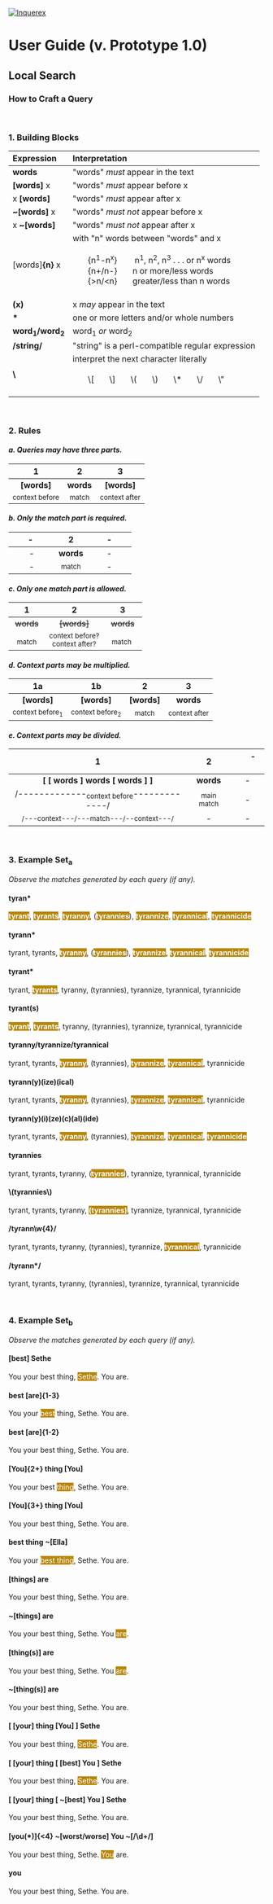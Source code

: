 [![Inquerex](https://www.inquerex.com/images/inquerex100px.png "Inquerex")](http://www.inquerex.com "Inquerex")
# User Guide (v. Prototype 1.0)

## Local Search
### How to Craft a Query

<br>

### 1. Building Blocks

| Expression | Interpretation |
| :------------ | :------------ |
| **words**   | "words" *must* appear in the text |
| **[words]** x | "words" *must* appear before x |
| x **[words]** | "words" *must* appear after x |
| **~[words]** x | "words" *must not* appear before x |
| x **~[words]** | "words" *must not* appear after x |
| [words]**{n}** x | with "n" words between "words" and x  <br><br> &nbsp;&nbsp;&nbsp;&nbsp;&nbsp;&nbsp; {n<sup>1</sup>-n<sup>x</sup>} &nbsp;&nbsp;&nbsp;&nbsp;&nbsp;&nbsp; n<sup>1</sup>, n<sup>2</sup>, n<sup>3</sup> . . . or n<sup>x</sup> words <br> &nbsp;&nbsp;&nbsp;&nbsp;&nbsp;&nbsp; {n+/n-} &nbsp;&nbsp;&nbsp;&nbsp;&nbsp; n or more/less words <br> &nbsp;&nbsp;&nbsp;&nbsp;&nbsp;&nbsp; {>n/\<n} &nbsp;&nbsp;&nbsp;&nbsp;&nbsp; greater/less than n words <br> &nbsp; |
| **(x)**  | x *may* appear in the text  |
| **\***  | one or more letters and/or whole numbers  |
| **word<sub>1</sub>/word<sub>2</sub>**  | word<sub>1</sub> *or* word<sub>2</sub>  |
| **/string/** | "string" is a perl-compatible regular expression  |
| **\\**  | interpret the next character literally <br><br> &nbsp;&nbsp;&nbsp;&nbsp;&nbsp;&nbsp;  \\[ &nbsp;&nbsp;&nbsp;&nbsp;&nbsp; \\] &nbsp;&nbsp;&nbsp;&nbsp;&nbsp; \\( &nbsp;&nbsp;&nbsp;&nbsp;&nbsp; \\) &nbsp;&nbsp;&nbsp;&nbsp;&nbsp; \\\* &nbsp;&nbsp;&nbsp;&nbsp;&nbsp; \\/ &nbsp;&nbsp;&nbsp;&nbsp;&nbsp; \\"  <br> &nbsp; |

<br>

### 2. Rules

#### *a. Queries may have three parts.*

| 1  | 2  | 3  |
| :------------: | :------------: | :------------: |
| **[words]**  | **words**  | **[words]**  |
| <sub>context before</sub> | <sub>match</sub>  | <sub>context after</sub> |


#### *b. Only the match part is required.*

| &nbsp;&nbsp;&nbsp;&nbsp;&nbsp;&nbsp;&nbsp;-&nbsp;&nbsp;&nbsp;&nbsp;&nbsp;&nbsp;&nbsp;&nbsp;  | 2  | &nbsp;&nbsp;&nbsp;&nbsp;&nbsp;&nbsp;&nbsp;-&nbsp;&nbsp;&nbsp;&nbsp;&nbsp;&nbsp;&nbsp; |
| :------------: | :------------: | :------------: |
| - | **words**  | - |
| - | <sub>match</sub>  | - |

#### *c. Only one match part is allowed.*

| 1  | 2  | 3  |
| :------------: | :------------: | :------------: |
| ~~words~~  | ~~[words]~~ | ~~words~~  |
| &nbsp;&nbsp;<sub>match</sub>&nbsp;&nbsp; | <sub>context before?</sub><br><sub>context after?</sub>  | &nbsp;&nbsp;<sub>match</sub> &nbsp;&nbsp; |

#### *d. Context parts may be multiplied.*

| 1a  | 1b  | 2 | 3 |
| :------------: | :------------: | :------------: | :------------: |
| **[words]** | **[words]** | **[words]**  | **words**  | **[words]**  |
| <sub>context before<sub>1</sub></sub> | <sub>context before<sub>2</sub></sub> | <sub>match</sub> | <sub>context after</sub> |

#### *e. Context parts may be divided.*

| 1  | 2  | &nbsp;&nbsp;&nbsp;&nbsp;&nbsp;-&nbsp;&nbsp;&nbsp;&nbsp;&nbsp;  |
| :------------: | :------------: | :------------: |
| **[ [ words ] words [ words ] ]**  | **words**  | - |
| /-------------<sub>context before</sub>-------------/ | <sub>main match</sub>  | - |
| <sub>/---context---/---match---/--context---/</sub> | - | - |

<br>

### 3. Example Set<sub>a</sub>
*Observe the matches generated by each query (if any).*

####  tyran*
<span style="background-color: #B8860B"><span style="color: #FFFFFF">**tyrant**</span></span>, <span style="background-color: #B8860B"><span style="color: #FFFFFF">**tyrants**</span></span>, <span style="background-color: #B8860B"><span style="color: #FFFFFF">**tyranny**</span></span>, (<span style="background-color: #B8860B"><span style="color: #FFFFFF">**tyrannies**</span></span>), <span style="background-color: #B8860B"><span style="color: #FFFFFF">**tyrannize**</span></span>, <span style="background-color: #B8860B"><span style="color: #FFFFFF">**tyrannical**</span></span>, <span style="background-color: #B8860B"><span style="color: #FFFFFF">**tyrannicide**</span></span>

####  tyrann*
tyrant, tyrants, <span style="background-color: #B8860B"><span style="color: #FFFFFF">**tyranny**</span></span>, (<span style="background-color: #B8860B"><span style="color: #FFFFFF">**tyrannies**</span></span>), <span style="background-color: #B8860B"><span style="color: #FFFFFF">**tyrannize**</span></span>, <span style="background-color: #B8860B"><span style="color: #FFFFFF">**tyrannical**</span></span>, <span style="background-color: #B8860B"><span style="color: #FFFFFF">**tyrannicide**</span></span>

#### tyrant*
tyrant, <span style="background-color: #B8860B"><span style="color: #FFFFFF">**tyrants**</span></span>, tyranny, (tyrannies), tyrannize, tyrannical, tyrannicide

#### tyrant(s)
<span style="background-color: #B8860B"><span style="color: #FFFFFF">**tyrant**</span></span>, <span style="background-color: #B8860B"><span style="color: #FFFFFF">**tyrants**</span></span>, tyranny, (tyrannies), tyrannize, tyrannical, tyrannicide

#### tyranny/tyrannize/tyrannical
tyrant, tyrants, <span style="background-color: #B8860B"><span style="color: #FFFFFF">**tyranny**</span></span>, (tyrannies), <span style="background-color: #B8860B"><span style="color: #FFFFFF">**tyrannize**</span></span>, <span style="background-color: #B8860B"><span style="color: #FFFFFF">**tyrannical**</span></span>, tyrannicide

#### tyrann(y)(ize)(ical)
tyrant, tyrants, <span style="background-color: #B8860B"><span style="color: #FFFFFF">**tyranny**</span></span>, (tyrannies), <span style="background-color: #B8860B"><span style="color: #FFFFFF">**tyrannize**</span></span>, <span style="background-color: #B8860B"><span style="color: #FFFFFF">**tyrannical**</span></span>, tyrannicide

#### tyrann(y)(i)(ze)(c)(al)(ide)
tyrant, tyrants, <span style="background-color: #B8860B"><span style="color: #FFFFFF">**tyranny**</span></span>, (tyrannies), <span style="background-color: #B8860B"><span style="color: #FFFFFF">**tyrannize**</span></span>, <span style="background-color: #B8860B"><span style="color: #FFFFFF">**tyrannical**</span></span>, <span style="background-color: #B8860B"><span style="color: #FFFFFF">**tyrannicide**</span></span>

#### tyrannies
tyrant, tyrants, tyranny, (<span style="background-color: #B8860B"><span style="color: #FFFFFF">**tyrannies**</span></span>), tyrannize, tyrannical, tyrannicide

#### \\(tyrannies\\)
tyrant, tyrants, tyranny, <span style="background-color: #B8860B"><span style="color: #FFFFFF">**(tyrannies)**</span></span>, tyrannize, tyrannical, tyrannicide

#### /tyrann\w{4}/
tyrant, tyrants, tyranny, (tyrannies), tyrannize, <span style="background-color: #B8860B"><span style="color: #FFFFFF">**tyrannical**</span></span>, tyrannicide

#### /tyrann*/
tyrant, tyrants, tyranny, (tyrannies), tyrannize, tyrannical, tyrannicide

<br>

### 4. Example Set<sub>b</sub>
*Observe the matches generated by each query (if any).*

####  [best] Sethe
You your best thing, <span style="background-color: #B8860B"><span style="color: #FFFFFF">Sethe</span></span>. You are.

####  best [are]{1-3}
You your <span style="background-color: #B8860B"><span style="color: #FFFFFF">best</span></span> thing, Sethe. You are.

#### best [are]{1-2}
You your best thing, Sethe. You are.

#### [You]{2+} thing [You]
You your best <span style="background-color: #B8860B"><span style="color: #FFFFFF">thing</span></span>, Sethe. You are.

#### [You]{3+} thing [You]
You your best thing, Sethe. You are.

#### best thing ~[Ella]
You your <span style="background-color: #B8860B"><span style="color: #FFFFFF">best thing</span></span>, Sethe. You are.

#### [things] are
You your best thing, Sethe. You are.

#### ~[things] are
You your best thing, Sethe. You <span style="background-color: #B8860B"><span style="color: #FFFFFF">are</span></span>.

#### [thing(s)] are
You your best thing, Sethe. You <span style="background-color: #B8860B"><span style="color: #FFFFFF">are</span></span>.

#### ~[thing(s)] are
You your best thing, Sethe. You are.

####  [ [your] thing [You] ] Sethe
You your best thing, <span style="background-color: #B8860B"><span style="color: #FFFFFF">Sethe</span></span>. You are.

####  [ [your] thing [ [best] You ] Sethe
You your best thing, <span style="background-color: #B8860B"><span style="color: #FFFFFF">Sethe</span></span>. You are.

####  [ [your] thing [ ~[best] You ] Sethe
You your best thing, Sethe. You are.

####  [you(\*)]{\<4} ~[worst/worse] You ~[/\d+/]
You your best thing, Sethe. <span style="background-color: #B8860B"><span style="color: #FFFFFF">You</span></span> are.

#### you
You your best thing, Sethe. You are.
